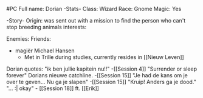 #PC 
Full name: Dorian
-Stats-
Class: Wizard
Race: Gnome
Magic: Yes

-Story-
Origin: was sent out with a mission to find the person who can't stop breeding animals
interests:

Enemies:
Friends:
- magiër Michael Hansen 
	- Met in Trille during studies, currently resides in [[Nieuw Leven]]


Dorian quotes:
"ik ben jullie kapitein nu!!" -[[Session 4]]
"Surrender or sleep forever" Dorians nieuwe catchline. -[[Session 15]]
"Je had de kans om je over te geven... Nu ga je slapen" -[[Session 15]]
"Kruip! Anders ga je dood."  "... :| okay" - [[Session 18]] ft. [[Erik]]